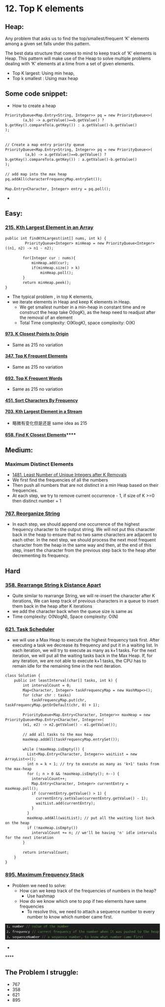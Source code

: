 # 12. Top K elements

## Heap:

Any problem that asks us to find the top/smallest/frequent ‘K’ elements among a given set falls under this pattern.



The best data structure that comes to mind to keep track of ‘K’ elements is Heap. This pattern will make use of the Heap to solve multiple problems dealing with ‘K’ elements at a time from a set of given elements.

* Top K largest: Using min heap,
* Top k smallest : Using max heap

## Some code snippet:

* How to create a heap

```text
PriorityQueue<Map.Entry<String, Integer>> pq = new PriorityQueue<>(
        (a,b) -> a.getValue()==b.getValue() ? b.getKey().compareTo(a.getKey()) : a.getValue()-b.getValue()
);


// Create a map entry priority queue
PriorityQueue<Map.Entry<String, Integer>> pq = new PriorityQueue<>(
         (a,b) -> a.getValue()==b.getValue() ? b.getKey().compareTo(a.getKey()) : a.getValue()-b.getValue()
);

// add map into the max heap
pq.addAll(characterFrequencyMap.entrySet());

Map.Entry<Character, Integer> entry = pq.poll();

```

* 


## Easy:

### [215. Kth Largest Element in an Array](https://leetcode.com/problems/kth-largest-element-in-an-array/)

```text
public int findKthLargest(int[] nums, int k) {
         PriorityQueue<Integer> minHeap = new PriorityQueue<Integer>((n1, n2) -> n1 - n2);
        
        for(Integer cur : nums){
            minHeap.add(cur);
            if(minHeap.size() > k)
                minHeap.poll();
        }
        return minHeap.peek(); 
}
```

* The typical problem , in top K elements, 
* we iterate elements in Heap and keep K elements in Heap.
  * We get smallest number in a min-heap in constant time and re construct the heap take O\(logK\), as the heap need to readjust after the removal of an element
  * Total Time complexity: O\(KlogK\), space complexity: O\(K\)

#### [973. K Closest Points to Origin](https://leetcode.com/problems/k-closest-points-to-origin/)

* Same as 215 no variation

#### [347. Top K Frequent Elements](https://leetcode.com/problems/top-k-frequent-elements/)

* Same as 215 no variation

#### [692. Top K Frequent Words](https://leetcode.com/problems/top-k-frequent-words/)

* Same as 215 no variation

#### [451. Sort Characters By Frequency](https://leetcode.com/problems/sort-characters-by-frequency/)

#### [703. Kth Largest Element in a Stream](https://leetcode.com/problems/kth-largest-element-in-a-stream/)

* 略微有变化但是还是 same idea as 215

#### [**658. Find K Closest Elements**](https://leetcode.com/problems/find-k-closest-elements/)\*\*\*\*

## Medium:

### Maximum Distinct Elements 

* [1481. Least Number of Unique Integers after K Removals](https://leetcode.com/problems/least-number-of-unique-integers-after-k-removals/)
* We first find the frequencies of all the numbers
* Then push all numbers that are not distinct in a min Heap based on their frequencies.
* At each step, we try to remove current occurrence  - 1, if size of K &gt;=0 then distinct number + 1

### [767. Reorganize String](https://leetcode.com/problems/reorganize-string/)

*  In each step, we should append one occurrence of the highest frequency character to the output string. We will not put this character back in the heap to ensure that no two same characters are adjacent to each other. In the next step, we should process the next most frequent character from the heap in the same way and then, at the end of this step, insert the character from the previous step back to the heap after decrementing its frequency.

## **Hard**

### [358. Rearrange String k Distance Apart](https://leetcode.com/problems/rearrange-string-k-distance-apart/)

* Quite similar to rearrange String, we will re-insert the character after K iterations, We can keep track of previous characters in a queue to insert them back in the heap after K  iterations
* we add the character back when the queue size is same as 
* Time complexity: O\(NlogN\), Space complexity: O\(N\)

### [621. Task Scheduler](https://leetcode.com/problems/task-scheduler/)

*  we will use a Max Heap to execute the highest frequency task first. After executing a task we decrease its frequency and put it in a waiting list. In each iteration, we will try to execute as many as k+1 tasks. For the next iteration, we will put all the waiting tasks back in the Max Heap. If, for any iteration, we are not able to execute k+1 tasks, the CPU has to remain idle for the remaining time in the next iteration.

```text
class Solution {
    public int leastInterval(char[] tasks, int k) {
        int intervalCount = 0;
        Map<Character, Integer> taskFrequencyMap = new HashMap<>();
        for (char chr : tasks)
            taskFrequencyMap.put(chr, taskFrequencyMap.getOrDefault(chr, 0) + 1);

        PriorityQueue<Map.Entry<Character, Integer>> maxHeap = new PriorityQueue<Map.Entry<Character, Integer>>(
        (e1, e2) -> e2.getValue() - e1.getValue());

        // add all tasks to the max heap
        maxHeap.addAll(taskFrequencyMap.entrySet());

        while (!maxHeap.isEmpty()) {
          List<Map.Entry<Character, Integer>> waitList = new ArrayList<>();
          int n = k + 1; // try to execute as many as 'k+1' tasks from the max-heap
          for (; n > 0 && !maxHeap.isEmpty(); n--) {
            intervalCount++;
            Map.Entry<Character, Integer> currentEntry = maxHeap.poll();
            if (currentEntry.getValue() > 1) {
              currentEntry.setValue(currentEntry.getValue() - 1);
              waitList.add(currentEntry);
            }
          }
          maxHeap.addAll(waitList); // put all the waiting list back on the heap
          if (!maxHeap.isEmpty())
            intervalCount += n; // we'll be having 'n' idle intervals for the next iteration
        }

        return intervalCount;
    }
}
```

### [895. Maximum Frequency Stack](https://leetcode.com/problems/maximum-frequency-stack/)

* Problem we need to solve:
  * How can we keep track of the frequencies of numbers in the heap? 
    * Use hashmap
  * How do we know which one  to pop if two elements have same frequencies
    * To resolve this, we need to attach a sequence number to every number to know which number came first.

![](../.gitbook/assets/image%20%2823%29.png)

* 
\*\*\*\*

## The Problem I  struggle:

* 767
* 358
* 621
* 895



### 

### 



